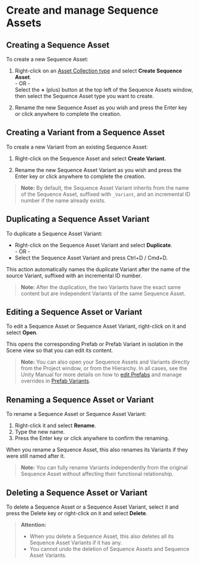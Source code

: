 # Create and manage Sequence Assets

## Creating a Sequence Asset

To create a new Sequence Asset:

1.  Right-click on an [Asset Collection type](concepts.md#asset-collections) and select **Create Sequence Asset**.
    <br />- OR -
    <br />Select the **+** (plus) button at the top left of the Sequence Assets window, then select the Sequence Asset type you want to create.

2.  Rename the new Sequence Asset as you wish and press the Enter key or click anywhere to complete the creation.

## Creating a Variant from a Sequence Asset

To create a new Variant from an existing Sequence Asset:

1.  Right-click on the Sequence Asset and select **Create Variant**.

2.  Rename the new Sequence Asset Variant as you wish and press the Enter key or click anywhere to complete the creation.

>**Note:** By default, the Sequence Asset Variant inherits from the name of the Sequence Asset, suffixed with `_Variant`, and an incremental ID number if the name already exists.

## Duplicating a Sequence Asset Variant

To duplicate a Sequence Asset Variant:

* Right-click on the Sequence Asset Variant and select **Duplicate**.
<br />- OR -
* Select the Sequence Asset Variant and press Ctrl+D / Cmd+D.

This action automatically names the duplicate Variant after the name of the source Variant, suffixed with an incremental ID number.

>**Note:** After the duplication, the two Variants have the exact same content but are independent Variants of the same Sequence Asset.

## Editing a Sequence Asset or Variant

To edit a Sequence Asset or Sequence Asset Variant, right-click on it and select **Open**. 

This opens the corresponding Prefab or Prefab Variant in isolation in the Scene view so that you can edit its content.

>**Note:** You can also open your Sequence Assets and Variants directly from the Project window, or from the Hierarchy. In all cases, see the Unity Manual for more details on how to [edit Prefabs](https://docs.unity3d.com/2020.1/Documentation/Manual/EditingInPrefabMode.html) and manage overrides in [Prefab Variants](https://docs.unity3d.com/Manual/PrefabVariants.html).

## Renaming a Sequence Asset or Variant

To rename a Sequence Asset or Sequence Asset Variant:
1. Right-click it and select **Rename**.
2. Type the new name.
3. Press the Enter key or click anywhere to confirm the renaming.

When you rename a Sequence Asset, this also renames its Variants if they were still named after it.

>**Note:** You can fully rename Variants independently from the original Sequence Asset without affecting their functional relationship.

## Deleting a Sequence Asset or Variant

To delete a Sequence Asset or a Sequence Asset Variant, select it and press the Delete key or right-click on it and select **Delete**.

>**Attention:**
>* When you delete a Sequence Asset, this also deletes all its Sequence Asset Variants if it has any.
>* You cannot undo the deletion of Sequence Assets and Sequence Asset Variants.
